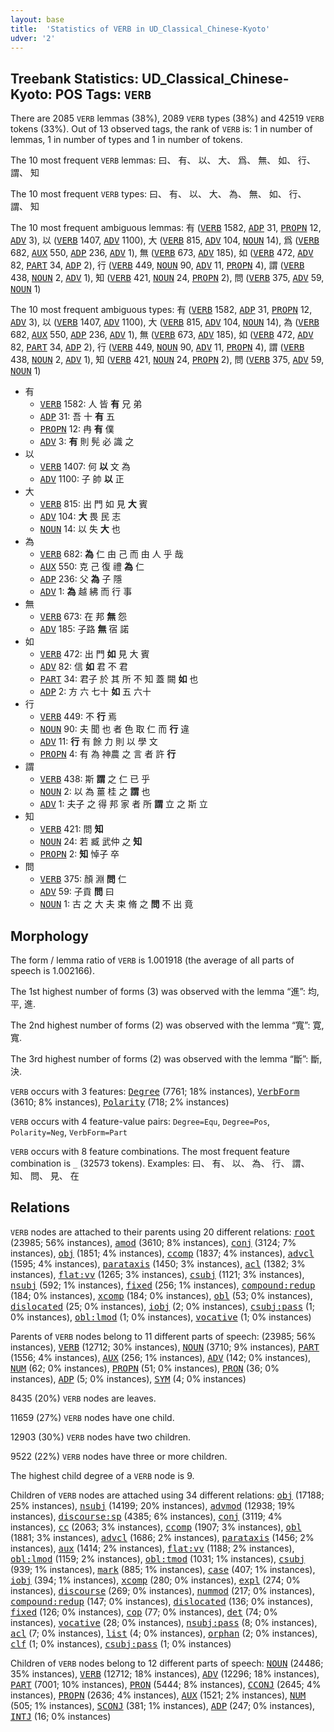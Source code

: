 ```yaml
---
layout: base
title:  'Statistics of VERB in UD_Classical_Chinese-Kyoto'
udver: '2'
---
```


## Treebank Statistics: UD_Classical_Chinese-Kyoto: POS Tags: `VERB`

There are 2085 `VERB` lemmas (38%), 2089 `VERB` types (38%) and 42519 `VERB` tokens (33%).
Out of 13 observed tags, the rank of `VERB` is: 1 in number of lemmas, 1 in number of types and 1 in number of tokens.

The 10 most frequent `VERB` lemmas: 曰、 有、 以、 大、 爲、 無、 如、 行、 謂、 知

The 10 most frequent `VERB` types:  曰、 有、 以、 大、 為、 無、 如、 行、 謂、 知

The 10 most frequent ambiguous lemmas: 有 (<tt><a href="lzh_kyoto-pos-VERB.html">VERB</a></tt> 1582, <tt><a href="lzh_kyoto-pos-ADP.html">ADP</a></tt> 31, <tt><a href="lzh_kyoto-pos-PROPN.html">PROPN</a></tt> 12, <tt><a href="lzh_kyoto-pos-ADV.html">ADV</a></tt> 3), 以 (<tt><a href="lzh_kyoto-pos-VERB.html">VERB</a></tt> 1407, <tt><a href="lzh_kyoto-pos-ADV.html">ADV</a></tt> 1100), 大 (<tt><a href="lzh_kyoto-pos-VERB.html">VERB</a></tt> 815, <tt><a href="lzh_kyoto-pos-ADV.html">ADV</a></tt> 104, <tt><a href="lzh_kyoto-pos-NOUN.html">NOUN</a></tt> 14), 爲 (<tt><a href="lzh_kyoto-pos-VERB.html">VERB</a></tt> 682, <tt><a href="lzh_kyoto-pos-AUX.html">AUX</a></tt> 550, <tt><a href="lzh_kyoto-pos-ADP.html">ADP</a></tt> 236, <tt><a href="lzh_kyoto-pos-ADV.html">ADV</a></tt> 1), 無 (<tt><a href="lzh_kyoto-pos-VERB.html">VERB</a></tt> 673, <tt><a href="lzh_kyoto-pos-ADV.html">ADV</a></tt> 185), 如 (<tt><a href="lzh_kyoto-pos-VERB.html">VERB</a></tt> 472, <tt><a href="lzh_kyoto-pos-ADV.html">ADV</a></tt> 82, <tt><a href="lzh_kyoto-pos-PART.html">PART</a></tt> 34, <tt><a href="lzh_kyoto-pos-ADP.html">ADP</a></tt> 2), 行 (<tt><a href="lzh_kyoto-pos-VERB.html">VERB</a></tt> 449, <tt><a href="lzh_kyoto-pos-NOUN.html">NOUN</a></tt> 90, <tt><a href="lzh_kyoto-pos-ADV.html">ADV</a></tt> 11, <tt><a href="lzh_kyoto-pos-PROPN.html">PROPN</a></tt> 4), 謂 (<tt><a href="lzh_kyoto-pos-VERB.html">VERB</a></tt> 438, <tt><a href="lzh_kyoto-pos-NOUN.html">NOUN</a></tt> 2, <tt><a href="lzh_kyoto-pos-ADV.html">ADV</a></tt> 1), 知 (<tt><a href="lzh_kyoto-pos-VERB.html">VERB</a></tt> 421, <tt><a href="lzh_kyoto-pos-NOUN.html">NOUN</a></tt> 24, <tt><a href="lzh_kyoto-pos-PROPN.html">PROPN</a></tt> 2), 問 (<tt><a href="lzh_kyoto-pos-VERB.html">VERB</a></tt> 375, <tt><a href="lzh_kyoto-pos-ADV.html">ADV</a></tt> 59, <tt><a href="lzh_kyoto-pos-NOUN.html">NOUN</a></tt> 1)

The 10 most frequent ambiguous types:  有 (<tt><a href="lzh_kyoto-pos-VERB.html">VERB</a></tt> 1582, <tt><a href="lzh_kyoto-pos-ADP.html">ADP</a></tt> 31, <tt><a href="lzh_kyoto-pos-PROPN.html">PROPN</a></tt> 12, <tt><a href="lzh_kyoto-pos-ADV.html">ADV</a></tt> 3), 以 (<tt><a href="lzh_kyoto-pos-VERB.html">VERB</a></tt> 1407, <tt><a href="lzh_kyoto-pos-ADV.html">ADV</a></tt> 1100), 大 (<tt><a href="lzh_kyoto-pos-VERB.html">VERB</a></tt> 815, <tt><a href="lzh_kyoto-pos-ADV.html">ADV</a></tt> 104, <tt><a href="lzh_kyoto-pos-NOUN.html">NOUN</a></tt> 14), 為 (<tt><a href="lzh_kyoto-pos-VERB.html">VERB</a></tt> 682, <tt><a href="lzh_kyoto-pos-AUX.html">AUX</a></tt> 550, <tt><a href="lzh_kyoto-pos-ADP.html">ADP</a></tt> 236, <tt><a href="lzh_kyoto-pos-ADV.html">ADV</a></tt> 1), 無 (<tt><a href="lzh_kyoto-pos-VERB.html">VERB</a></tt> 673, <tt><a href="lzh_kyoto-pos-ADV.html">ADV</a></tt> 185), 如 (<tt><a href="lzh_kyoto-pos-VERB.html">VERB</a></tt> 472, <tt><a href="lzh_kyoto-pos-ADV.html">ADV</a></tt> 82, <tt><a href="lzh_kyoto-pos-PART.html">PART</a></tt> 34, <tt><a href="lzh_kyoto-pos-ADP.html">ADP</a></tt> 2), 行 (<tt><a href="lzh_kyoto-pos-VERB.html">VERB</a></tt> 449, <tt><a href="lzh_kyoto-pos-NOUN.html">NOUN</a></tt> 90, <tt><a href="lzh_kyoto-pos-ADV.html">ADV</a></tt> 11, <tt><a href="lzh_kyoto-pos-PROPN.html">PROPN</a></tt> 4), 謂 (<tt><a href="lzh_kyoto-pos-VERB.html">VERB</a></tt> 438, <tt><a href="lzh_kyoto-pos-NOUN.html">NOUN</a></tt> 2, <tt><a href="lzh_kyoto-pos-ADV.html">ADV</a></tt> 1), 知 (<tt><a href="lzh_kyoto-pos-VERB.html">VERB</a></tt> 421, <tt><a href="lzh_kyoto-pos-NOUN.html">NOUN</a></tt> 24, <tt><a href="lzh_kyoto-pos-PROPN.html">PROPN</a></tt> 2), 問 (<tt><a href="lzh_kyoto-pos-VERB.html">VERB</a></tt> 375, <tt><a href="lzh_kyoto-pos-ADV.html">ADV</a></tt> 59, <tt><a href="lzh_kyoto-pos-NOUN.html">NOUN</a></tt> 1)


* 有
  * <tt><a href="lzh_kyoto-pos-VERB.html">VERB</a></tt> 1582: 人 皆 <b>有</b> 兄 弟
  * <tt><a href="lzh_kyoto-pos-ADP.html">ADP</a></tt> 31: 吾 十 <b>有</b> 五
  * <tt><a href="lzh_kyoto-pos-PROPN.html">PROPN</a></tt> 12: 冉 <b>有</b> 僕
  * <tt><a href="lzh_kyoto-pos-ADV.html">ADV</a></tt> 3: <b>有</b> 則 髡 必 識 之
* 以
  * <tt><a href="lzh_kyoto-pos-VERB.html">VERB</a></tt> 1407: 何 <b>以</b> 文 為
  * <tt><a href="lzh_kyoto-pos-ADV.html">ADV</a></tt> 1100: 子 帥 <b>以</b> 正
* 大
  * <tt><a href="lzh_kyoto-pos-VERB.html">VERB</a></tt> 815: 出 門 如 見 <b>大</b> 賓
  * <tt><a href="lzh_kyoto-pos-ADV.html">ADV</a></tt> 104: <b>大</b> 畏 民 志
  * <tt><a href="lzh_kyoto-pos-NOUN.html">NOUN</a></tt> 14: 以 失 <b>大</b> 也
* 為
  * <tt><a href="lzh_kyoto-pos-VERB.html">VERB</a></tt> 682: <b>為</b> 仁 由 己 而 由 人 乎 哉
  * <tt><a href="lzh_kyoto-pos-AUX.html">AUX</a></tt> 550: 克 己 復 禮 <b>為</b> 仁
  * <tt><a href="lzh_kyoto-pos-ADP.html">ADP</a></tt> 236: 父 <b>為</b> 子 隱
  * <tt><a href="lzh_kyoto-pos-ADV.html">ADV</a></tt> 1: <b>為</b> 越 紼 而 行 事
* 無
  * <tt><a href="lzh_kyoto-pos-VERB.html">VERB</a></tt> 673: 在 邦 <b>無</b> 怨
  * <tt><a href="lzh_kyoto-pos-ADV.html">ADV</a></tt> 185: 子路 <b>無</b> 宿 諾
* 如
  * <tt><a href="lzh_kyoto-pos-VERB.html">VERB</a></tt> 472: 出 門 <b>如</b> 見 大 賓
  * <tt><a href="lzh_kyoto-pos-ADV.html">ADV</a></tt> 82: 信 <b>如</b> 君 不 君
  * <tt><a href="lzh_kyoto-pos-PART.html">PART</a></tt> 34: 君子 於 其 所 不 知 蓋 闕 <b>如</b> 也
  * <tt><a href="lzh_kyoto-pos-ADP.html">ADP</a></tt> 2: 方 六 七十 <b>如</b> 五 六十
* 行
  * <tt><a href="lzh_kyoto-pos-VERB.html">VERB</a></tt> 449: 不 <b>行</b> 焉
  * <tt><a href="lzh_kyoto-pos-NOUN.html">NOUN</a></tt> 90: 夫 聞 也 者 色 取 仁 而 <b>行</b> 違
  * <tt><a href="lzh_kyoto-pos-ADV.html">ADV</a></tt> 11: <b>行</b> 有 餘 力 則 以 學 文
  * <tt><a href="lzh_kyoto-pos-PROPN.html">PROPN</a></tt> 4: 有 為 神農 之 言 者 許 <b>行</b>
* 謂
  * <tt><a href="lzh_kyoto-pos-VERB.html">VERB</a></tt> 438: 斯 <b>謂</b> 之 仁 已 乎
  * <tt><a href="lzh_kyoto-pos-NOUN.html">NOUN</a></tt> 2: 以 為 薑 桂 之 <b>謂</b> 也
  * <tt><a href="lzh_kyoto-pos-ADV.html">ADV</a></tt> 1: 夫子 之 得 邦 家 者 所 <b>謂</b> 立 之 斯 立
* 知
  * <tt><a href="lzh_kyoto-pos-VERB.html">VERB</a></tt> 421: 問 <b>知</b>
  * <tt><a href="lzh_kyoto-pos-NOUN.html">NOUN</a></tt> 24: 若 臧 武仲 之 <b>知</b>
  * <tt><a href="lzh_kyoto-pos-PROPN.html">PROPN</a></tt> 2: <b>知</b> 悼子 卒
* 問
  * <tt><a href="lzh_kyoto-pos-VERB.html">VERB</a></tt> 375: 顏 淵 <b>問</b> 仁
  * <tt><a href="lzh_kyoto-pos-ADV.html">ADV</a></tt> 59: 子貢 <b>問</b> 曰
  * <tt><a href="lzh_kyoto-pos-NOUN.html">NOUN</a></tt> 1: 古 之 大 夫 束 脩 之 <b>問</b> 不 出 竟

## Morphology

The form / lemma ratio of `VERB` is 1.001918 (the average of all parts of speech is 1.002166).

The 1st highest number of forms (3) was observed with the lemma “進”: 均, 平, 進.

The 2nd highest number of forms (2) was observed with the lemma “寬”: 寛, 寬.

The 3rd highest number of forms (2) was observed with the lemma “斷”: 斷, 決.

`VERB` occurs with 3 features: <tt><a href="lzh_kyoto-feat-Degree.html">Degree</a></tt> (7761; 18% instances), <tt><a href="lzh_kyoto-feat-VerbForm.html">VerbForm</a></tt> (3610; 8% instances), <tt><a href="lzh_kyoto-feat-Polarity.html">Polarity</a></tt> (718; 2% instances)

`VERB` occurs with 4 feature-value pairs: `Degree=Equ`, `Degree=Pos`, `Polarity=Neg`, `VerbForm=Part`

`VERB` occurs with 8 feature combinations.
The most frequent feature combination is `_` (32573 tokens).
Examples: 曰、 有、 以、 為、 行、 謂、 知、 問、 見、 在


## Relations

`VERB` nodes are attached to their parents using 20 different relations: <tt><a href="lzh_kyoto-dep-root.html">root</a></tt> (23985; 56% instances), <tt><a href="lzh_kyoto-dep-amod.html">amod</a></tt> (3610; 8% instances), <tt><a href="lzh_kyoto-dep-conj.html">conj</a></tt> (3124; 7% instances), <tt><a href="lzh_kyoto-dep-obj.html">obj</a></tt> (1851; 4% instances), <tt><a href="lzh_kyoto-dep-ccomp.html">ccomp</a></tt> (1837; 4% instances), <tt><a href="lzh_kyoto-dep-advcl.html">advcl</a></tt> (1595; 4% instances), <tt><a href="lzh_kyoto-dep-parataxis.html">parataxis</a></tt> (1450; 3% instances), <tt><a href="lzh_kyoto-dep-acl.html">acl</a></tt> (1382; 3% instances), <tt><a href="lzh_kyoto-dep-flat-vv.html">flat:vv</a></tt> (1265; 3% instances), <tt><a href="lzh_kyoto-dep-csubj.html">csubj</a></tt> (1121; 3% instances), <tt><a href="lzh_kyoto-dep-nsubj.html">nsubj</a></tt> (592; 1% instances), <tt><a href="lzh_kyoto-dep-fixed.html">fixed</a></tt> (256; 1% instances), <tt><a href="lzh_kyoto-dep-compound-redup.html">compound:redup</a></tt> (184; 0% instances), <tt><a href="lzh_kyoto-dep-xcomp.html">xcomp</a></tt> (184; 0% instances), <tt><a href="lzh_kyoto-dep-obl.html">obl</a></tt> (53; 0% instances), <tt><a href="lzh_kyoto-dep-dislocated.html">dislocated</a></tt> (25; 0% instances), <tt><a href="lzh_kyoto-dep-iobj.html">iobj</a></tt> (2; 0% instances), <tt><a href="lzh_kyoto-dep-csubj-pass.html">csubj:pass</a></tt> (1; 0% instances), <tt><a href="lzh_kyoto-dep-obl-lmod.html">obl:lmod</a></tt> (1; 0% instances), <tt><a href="lzh_kyoto-dep-vocative.html">vocative</a></tt> (1; 0% instances)

Parents of `VERB` nodes belong to 11 different parts of speech:  (23985; 56% instances), <tt><a href="lzh_kyoto-pos-VERB.html">VERB</a></tt> (12712; 30% instances), <tt><a href="lzh_kyoto-pos-NOUN.html">NOUN</a></tt> (3710; 9% instances), <tt><a href="lzh_kyoto-pos-PART.html">PART</a></tt> (1556; 4% instances), <tt><a href="lzh_kyoto-pos-AUX.html">AUX</a></tt> (256; 1% instances), <tt><a href="lzh_kyoto-pos-ADV.html">ADV</a></tt> (142; 0% instances), <tt><a href="lzh_kyoto-pos-NUM.html">NUM</a></tt> (62; 0% instances), <tt><a href="lzh_kyoto-pos-PROPN.html">PROPN</a></tt> (51; 0% instances), <tt><a href="lzh_kyoto-pos-PRON.html">PRON</a></tt> (36; 0% instances), <tt><a href="lzh_kyoto-pos-ADP.html">ADP</a></tt> (5; 0% instances), <tt><a href="lzh_kyoto-pos-SYM.html">SYM</a></tt> (4; 0% instances)

8435 (20%) `VERB` nodes are leaves.

11659 (27%) `VERB` nodes have one child.

12903 (30%) `VERB` nodes have two children.

9522 (22%) `VERB` nodes have three or more children.

The highest child degree of a `VERB` node is 9.

Children of `VERB` nodes are attached using 34 different relations: <tt><a href="lzh_kyoto-dep-obj.html">obj</a></tt> (17188; 25% instances), <tt><a href="lzh_kyoto-dep-nsubj.html">nsubj</a></tt> (14199; 20% instances), <tt><a href="lzh_kyoto-dep-advmod.html">advmod</a></tt> (12938; 19% instances), <tt><a href="lzh_kyoto-dep-discourse-sp.html">discourse:sp</a></tt> (4385; 6% instances), <tt><a href="lzh_kyoto-dep-conj.html">conj</a></tt> (3119; 4% instances), <tt><a href="lzh_kyoto-dep-cc.html">cc</a></tt> (2063; 3% instances), <tt><a href="lzh_kyoto-dep-ccomp.html">ccomp</a></tt> (1907; 3% instances), <tt><a href="lzh_kyoto-dep-obl.html">obl</a></tt> (1881; 3% instances), <tt><a href="lzh_kyoto-dep-advcl.html">advcl</a></tt> (1686; 2% instances), <tt><a href="lzh_kyoto-dep-parataxis.html">parataxis</a></tt> (1456; 2% instances), <tt><a href="lzh_kyoto-dep-aux.html">aux</a></tt> (1414; 2% instances), <tt><a href="lzh_kyoto-dep-flat-vv.html">flat:vv</a></tt> (1188; 2% instances), <tt><a href="lzh_kyoto-dep-obl-lmod.html">obl:lmod</a></tt> (1159; 2% instances), <tt><a href="lzh_kyoto-dep-obl-tmod.html">obl:tmod</a></tt> (1031; 1% instances), <tt><a href="lzh_kyoto-dep-csubj.html">csubj</a></tt> (939; 1% instances), <tt><a href="lzh_kyoto-dep-mark.html">mark</a></tt> (885; 1% instances), <tt><a href="lzh_kyoto-dep-case.html">case</a></tt> (407; 1% instances), <tt><a href="lzh_kyoto-dep-iobj.html">iobj</a></tt> (394; 1% instances), <tt><a href="lzh_kyoto-dep-xcomp.html">xcomp</a></tt> (280; 0% instances), <tt><a href="lzh_kyoto-dep-expl.html">expl</a></tt> (274; 0% instances), <tt><a href="lzh_kyoto-dep-discourse.html">discourse</a></tt> (269; 0% instances), <tt><a href="lzh_kyoto-dep-nummod.html">nummod</a></tt> (217; 0% instances), <tt><a href="lzh_kyoto-dep-compound-redup.html">compound:redup</a></tt> (147; 0% instances), <tt><a href="lzh_kyoto-dep-dislocated.html">dislocated</a></tt> (136; 0% instances), <tt><a href="lzh_kyoto-dep-fixed.html">fixed</a></tt> (126; 0% instances), <tt><a href="lzh_kyoto-dep-cop.html">cop</a></tt> (77; 0% instances), <tt><a href="lzh_kyoto-dep-det.html">det</a></tt> (74; 0% instances), <tt><a href="lzh_kyoto-dep-vocative.html">vocative</a></tt> (28; 0% instances), <tt><a href="lzh_kyoto-dep-nsubj-pass.html">nsubj:pass</a></tt> (8; 0% instances), <tt><a href="lzh_kyoto-dep-acl.html">acl</a></tt> (7; 0% instances), <tt><a href="lzh_kyoto-dep-list.html">list</a></tt> (4; 0% instances), <tt><a href="lzh_kyoto-dep-orphan.html">orphan</a></tt> (2; 0% instances), <tt><a href="lzh_kyoto-dep-clf.html">clf</a></tt> (1; 0% instances), <tt><a href="lzh_kyoto-dep-csubj-pass.html">csubj:pass</a></tt> (1; 0% instances)

Children of `VERB` nodes belong to 12 different parts of speech: <tt><a href="lzh_kyoto-pos-NOUN.html">NOUN</a></tt> (24486; 35% instances), <tt><a href="lzh_kyoto-pos-VERB.html">VERB</a></tt> (12712; 18% instances), <tt><a href="lzh_kyoto-pos-ADV.html">ADV</a></tt> (12296; 18% instances), <tt><a href="lzh_kyoto-pos-PART.html">PART</a></tt> (7001; 10% instances), <tt><a href="lzh_kyoto-pos-PRON.html">PRON</a></tt> (5444; 8% instances), <tt><a href="lzh_kyoto-pos-CCONJ.html">CCONJ</a></tt> (2645; 4% instances), <tt><a href="lzh_kyoto-pos-PROPN.html">PROPN</a></tt> (2636; 4% instances), <tt><a href="lzh_kyoto-pos-AUX.html">AUX</a></tt> (1521; 2% instances), <tt><a href="lzh_kyoto-pos-NUM.html">NUM</a></tt> (505; 1% instances), <tt><a href="lzh_kyoto-pos-SCONJ.html">SCONJ</a></tt> (381; 1% instances), <tt><a href="lzh_kyoto-pos-ADP.html">ADP</a></tt> (247; 0% instances), <tt><a href="lzh_kyoto-pos-INTJ.html">INTJ</a></tt> (16; 0% instances)

